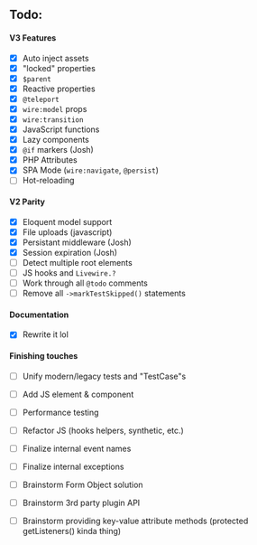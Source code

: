 
## Todo:

#### V3 Features
- [x] Auto inject assets
- [x] "locked" properties
- [x] `$parent`
- [x] Reactive properties
- [x] `@teleport`
- [x] `wire:model` props
- [x] `wire:transition`
- [x] JavaScript functions
- [x] Lazy components
- [x] `@if` markers (Josh)
- [x] PHP Attributes
- [x] SPA Mode (`wire:navigate`, `@persist`)
- [ ] Hot-reloading

#### V2 Parity
- [x] Eloquent model support
- [x] File uploads (javascript)
- [x] Persistant middleware (Josh)
- [x] Session expiration (Josh)
- [ ] Detect multiple root elements
- [ ] JS hooks and `Livewire.?`
- [ ] Work through all `@todo` comments
- [ ] Remove all `->markTestSkipped()` statements

#### Documentation
- [x] Rewrite it lol

#### Finishing touches
- [ ] Unify modern/legacy tests and "TestCase"s
- [ ] Add JS element & component
- [ ] Performance testing
- [ ] Refactor JS (hooks helpers, synthetic, etc.)
- [ ] Finalize internal event names
- [ ] Finalize internal exceptions
- [ ] Brainstorm Form Object solution
- [ ] Brainstorm 3rd party plugin API
- [ ] Brainstorm providing key-value attribute methods (protected getListeners() kinda thing)

